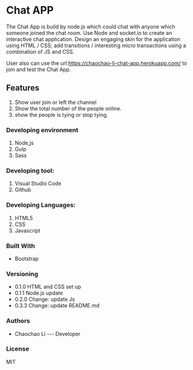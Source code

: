 # Chat APP
The Chat App is build by node.js which could chat with anyone which someone joined the chat room.
Use Node and socket.io to create an interactive chat application. Design an engaging skin
for the application using HTML / CSS; add transitions / interesting micro transactions using
a combination of JS and CSS.

User also can use the url:https://chaochao-li-chat-app.herokuapp.com/ to join and test the Chat App.
## Features
1. Show user join or left the channel
2. Show the total number of the people online.
3. show the people is tying or stop tying.

### Developing environment
 1. Node,js
 2. Gulp
 3. Sass

### Developing tool:
 1. Visual Studio Code
 2. Github

### Developing Languages:
 1. HTML5
 2. CSS
 3. Javascript


### Built With
* Bootstrap

### Versioning
* 0.1.0 HTML and CSS set up
* 0.1.1 Node.js update
* 0.2.0 Change: update Js
* 0.3.3 Change: update README.md

### Authors 
* Chaochao Li --- Developer

### License
   MIT
